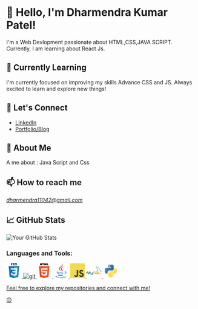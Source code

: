 # 👋 Hello, I'm Dharmendra Kumar Patel!

I'm a Web Devlopment passionate about HTML,CSS,JAVA SCRIPT. Currently, I am learning about React Js.

## 🌱 Currently Learning

I'm currently focused on improving my skills Advance CSS and JS. Always excited to learn and explore new things!

## 🤝 Let's Connect

- [LinkedIn](https://www.linkedin.com/in/dharmendra-kumar-patel-b84b50266/)
- [Portfolio/Blog](https://yourportfolio.com)

## 💬 About Me

A me about : Java Script and Css

## 📫 How to reach me 
*dharmendra11042@gmail.com*

## 📈 GitHub Stats

![Your GitHub Stats](https://github-readme-stats.vercel.app/api?username=yourusername&show_icons=true&count_private=true&hide=contribs,prs)

<h3 align="left">Languages and Tools:</h3>
<p align="left"> <a href="https://www.w3schools.com/css/" target="_blank" rel="noreferrer"> <img src="https://raw.githubusercontent.com/devicons/devicon/master/icons/css3/css3-original-wordmark.svg" alt="css3" width="40" height="40"/> </a> <a href="https://git-scm.com/" target="_blank" rel="noreferrer"> <img src="https://www.vectorlogo.zone/logos/git-scm/git-scm-icon.svg" alt="git" width="40" height="40"/> </a> <a href="https://www.w3.org/html/" target="_blank" rel="noreferrer"> <img src="https://raw.githubusercontent.com/devicons/devicon/master/icons/html5/html5-original-wordmark.svg" alt="html5" width="40" height="40"/> </a> <a href="https://www.java.com" target="_blank" rel="noreferrer"> <img src="https://raw.githubusercontent.com/devicons/devicon/master/icons/java/java-original.svg" alt="java" width="40" height="40"/> </a> <a href="https://developer.mozilla.org/en-US/docs/Web/JavaScript" target="_blank" rel="noreferrer"> <img src="https://raw.githubusercontent.com/devicons/devicon/master/icons/javascript/javascript-original.svg" alt="javascript" width="40" height="40"/> </a> <a href="https://www.mysql.com/" target="_blank" rel="noreferrer"> <img src="https://raw.githubusercontent.com/devicons/devicon/master/icons/mysql/mysql-original-wordmark.svg" alt="mysql" width="40" height="40"/> </a> <a href="https://www.python.org" target="_blank" rel="noreferrer"> <img src="https://raw.githubusercontent.com/devicons/devicon/master/icons/python/python-original.svg" alt="python" width="40" height="40"/> </a> <a href="https://sass-lang.com" target="_blank" rel="noreferrer"> 

Feel free to explore my repositories and connect with me!

 😊
